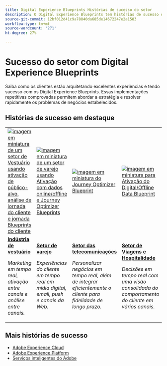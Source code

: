 ```yaml
---
title: Digital Experience Blueprints Histórias de sucesso do setor
description: O Digital Experience Blueprints tem histórias de sucesso que mostram como vários setores estão obtendo valor comercial usando os aplicativos Adobe Experience Cloud, fornecidos pela Adobe Experience Platform.
source-git-commit: 12bf012d41c9a78840da685de14672247e2a1583
workflow-type: tm+mt
source-wordcount: '271'
ht-degree: 27%

---
```



# Sucesso do setor com Digital Experience Blueprints

Saiba como os clientes estão arquitetando excelentes experiências e tendo sucesso com os Digital Experience Blueprints. Essas implementações repetitivas comprovadas permitem abordar a estratégia e resolver rapidamente os problemas de negócios estabelecidos.

## Histórias de sucesso em destaque

<table style="table-layout:fixed">
<tr>
  <td>
    <a href="https://experienceleague.adobe.com/docs/blueprints-learn/architecture/audience-activation/platform-and-applications.html?lang=pt-BR"><img alt="imagem em miniatura de um setor de Vestuário usando ativação de público-alvo, análise de jornada do cliente e jornada Blueprints do cliente" src="https://experienceleague.adobe.com/docs/blueprints-learn/assets/aep+apps_vertical.svg?lang=en"/></a>
    </td>
  <td>
    <a href="https://experienceleague.adobe.com/docs/blueprints-learn/architecture/customer-journeys/journey-optimizer.html?lang=pt-BR"><img alt="imagem em miniatura de um setor de varejo usando Ativação com dados online/offline e Journey Optimizer Blueprints" src="https://experienceleague.adobe.com/docs/blueprints-learn/assets/aep+apps_vertical.svg?lang=en"/></a>

</td>
  <td>
    <a href="https://experienceleague.adobe.com/docs/blueprints-learn/architecture/customer-journeys/journey-optimizer.html?lang=en"><img alt="imagem em miniatura do Journey Optimizer Blueprint" src="https://experienceleague.adobe.com/docs/blueprints-learn/assets/journey-optimizer.png?lang=en" /></a>
  </td>
  <td>
    <a href="https://experienceleague.adobe.com/docs/blueprints-learn/architecture/audience-activation/online-offline.html?lang=pt-BR"><img alt="imagem em miniatura para Ativação do Digital/Offline Data Blueprint" src="https://experienceleague.adobe.com/docs/blueprints-learn/assets/online_offline_activation.svg" /></a>
  </td>
</tr>
<tr>
  <td>
    <div><a href="https://experienceleague.adobe.com/docs/blueprints-learn/architecture/audience-activation/platform-and-applications.html?lang=en"><strong>Indústria de vestuário</strong></a></div>
    <p><em>Marketing em tempo real, ativação entre canais e análise entre canais.</em></p>
  </td>
  <td>
    <div><a href="https://experienceleague.adobe.com/docs/blueprints-learn/architecture/customer-journeys/journey-optimizer.html?lang=en"><strong>Setor de varejo</strong></a></div>
    <p><em>Experiências do cliente em tempo real em mídia digital, email, push e canais da Web.</em></p>
  </td>
  <td>
    <div><a href="https://experienceleague.adobe.com/docs/blueprints-learn/architecture/customer-journeys/journey-optimizer.html?lang=en"><strong>Setor das telecomunicações</strong></a></div>
    <p><em>Personalizar negócios em tempo real, além de integrar eficientemente o cliente para fidelidade de longo prazo.</em></p>
  </td>
  <td>
    <div><a href="https://experienceleague.adobe.com/docs/blueprints-learn/architecture/audience-activation/online-offline.html?lang=en"><strong>Setor de Viagens e Hospitalidade</strong></a></div>
    <p><em>Decisões em tempo real com uma visão consolidada do comportamento do cliente em vários canais.</em></p>
  </td>
</tr>
</table>

## Mais histórias de sucesso

* <a href="https://business.adobe.com/customer-success-stories/index.html?Products+%26+Services=Experience">Adobe Experience Cloud</a>
* <a href="https://business.adobe.com/customer-success-stories/index.html?Products+%26+Services=Experience+Platform">Adobe Experience Platform</a>
* <a href="https://business.adobe.com/customer-success-stories/index.html?Products+%26+Services=Intelligent+Services">Serviços inteligentes do Adobe</a>


